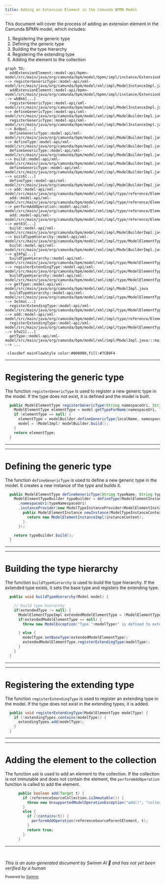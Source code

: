 ```yaml
---
title: Adding an Extension Element in the Camunda BPMN Model
---
```

This document will cover the process of adding an extension element in the Camunda BPMN model, which includes:

1. Registering the generic type
2. Defining the generic type
3. Building the type hierarchy
4. Registering the extending type
5. Adding the element to the collection

```mermaid
graph TD;
  addExtensionElement::model-api/bpmn-model/src/main/java/org/camunda/bpm/model/bpmn/impl/instance/ExtensionElementsImpl.java:::mainFlowStyle --> registerGenericType::model-api/xml-model/src/main/java/org/camunda/bpm/model/xml/impl/ModelInstanceImpl.java
  addExtensionElement::model-api/bpmn-model/src/main/java/org/camunda/bpm/model/bpmn/impl/instance/ExtensionElementsImpl.java:::mainFlowStyle --> wb8k6[...]
  registerGenericType::model-api/xml-model/src/main/java/org/camunda/bpm/model/xml/impl/ModelInstanceImpl.java:::mainFlowStyle --> defineGenericType::model-api/xml-model/src/main/java/org/camunda/bpm/model/xml/impl/ModelBuilderImpl.java
  registerGenericType::model-api/xml-model/src/main/java/org/camunda/bpm/model/xml/impl/ModelInstanceImpl.java:::mainFlowStyle --> 8v0po[...]
  defineGenericType::model-api/xml-model/src/main/java/org/camunda/bpm/model/xml/impl/ModelBuilderImpl.java:::mainFlowStyle --> defineType::model-api/xml-model/src/main/java/org/camunda/bpm/model/xml/impl/ModelBuilderImpl.java
  defineGenericType::model-api/xml-model/src/main/java/org/camunda/bpm/model/xml/impl/ModelBuilderImpl.java:::mainFlowStyle --> build::model-api/xml-model/src/main/java/org/camunda/bpm/model/xml/impl/ModelBuilderImpl.java
  defineGenericType::model-api/xml-model/src/main/java/org/camunda/bpm/model/xml/impl/ModelBuilderImpl.java:::mainFlowStyle --> uczz6[...]
  defineType::model-api/xml-model/src/main/java/org/camunda/bpm/model/xml/impl/ModelBuilderImpl.java --> add::model-api/xml-model/src/main/java/org/camunda/bpm/model/xml/impl/type/reference/ElementReferenceCollectionImpl.java
  add::model-api/xml-model/src/main/java/org/camunda/bpm/model/xml/impl/type/reference/ElementReferenceCollectionImpl.java --> performAddOperation::model-api/xml-model/src/main/java/org/camunda/bpm/model/xml/impl/type/reference/ElementReferenceCollectionImpl.java
  add::model-api/xml-model/src/main/java/org/camunda/bpm/model/xml/impl/type/reference/ElementReferenceCollectionImpl.java --> eet83[...]
  build::model-api/xml-model/src/main/java/org/camunda/bpm/model/xml/impl/ModelBuilderImpl.java:::mainFlowStyle --> buildTypeHierarchy::model-api/xml-model/src/main/java/org/camunda/bpm/model/xml/impl/type/ModelElementTypeBuilderImpl.java
  build::model-api/xml-model/src/main/java/org/camunda/bpm/model/xml/impl/ModelBuilderImpl.java:::mainFlowStyle --> g19fg[...]
  buildTypeHierarchy::model-api/xml-model/src/main/java/org/camunda/bpm/model/xml/impl/type/ModelElementTypeBuilderImpl.java:::mainFlowStyle --> registerExtendingType::model-api/xml-model/src/main/java/org/camunda/bpm/model/xml/impl/type/ModelElementTypeImpl.java
  buildTypeHierarchy::model-api/xml-model/src/main/java/org/camunda/bpm/model/xml/impl/type/ModelElementTypeBuilderImpl.java:::mainFlowStyle --> getType::model-api/xml-model/src/main/java/org/camunda/bpm/model/xml/impl/ModelImpl.java
  buildTypeHierarchy::model-api/xml-model/src/main/java/org/camunda/bpm/model/xml/impl/type/ModelElementTypeBuilderImpl.java:::mainFlowStyle --> 3e34a[...]
  registerExtendingType::model-api/xml-model/src/main/java/org/camunda/bpm/model/xml/impl/type/ModelElementTypeImpl.java --> add::model-api/xml-model/src/main/java/org/camunda/bpm/model/xml/impl/type/reference/ElementReferenceCollectionImpl.java
  registerExtendingType::model-api/xml-model/src/main/java/org/camunda/bpm/model/xml/impl/type/ModelElementTypeImpl.java --> bfw21[...]
  getType::model-api/xml-model/src/main/java/org/camunda/bpm/model/xml/impl/ModelImpl.java:::mainFlowStyle --> ...

 classDef mainFlowStyle color:#000000,fill:#7CB9F4
```

<SwmSnippet path="/model-api/xml-model/src/main/java/org/camunda/bpm/model/xml/impl/ModelInstanceImpl.java" line="107">

---

# Registering the generic type

The function `registerGenericType` is used to register a new generic type in the model. If the type does not exist, it is defined and the model is built.

```java
  public ModelElementType registerGenericType(String namespaceUri, String localName) {
    ModelElementType elementType = model.getTypeForName(namespaceUri, localName);
    if (elementType == null) {
      elementType = modelBuilder.defineGenericType(localName, namespaceUri);
      model = (ModelImpl) modelBuilder.build();
    }
    return elementType;
  }
```

---

</SwmSnippet>

<SwmSnippet path="/model-api/xml-model/src/main/java/org/camunda/bpm/model/xml/impl/ModelBuilderImpl.java" line="59">

---

# Defining the generic type

The function `defineGenericType` is used to define a new generic type in the model. It creates a new instance of the type and builds it.

```java
  public ModelElementType defineGenericType(String typeName, String typeNamespaceUri) {
    ModelElementTypeBuilder typeBuilder = defineType(ModelElementInstance.class, typeName)
      .namespaceUri(typeNamespaceUri)
      .instanceProvider(new ModelTypeInstanceProvider<ModelElementInstance>() {
        public ModelElementInstance newInstance(ModelTypeInstanceContext instanceContext) {
          return new ModelElementInstanceImpl(instanceContext);
        }
      });

    return typeBuilder.build();
  }
```

---

</SwmSnippet>

<SwmSnippet path="/model-api/xml-model/src/main/java/org/camunda/bpm/model/xml/impl/type/ModelElementTypeBuilderImpl.java" line="121">

---

# Building the type hierarchy

The function `buildTypeHierarchy` is used to build the type hierarchy. If the extended type exists, it sets the base type and registers the extending type.

```java
  public void buildTypeHierarchy(Model model) {

    // build type hierarchy
    if(extendedType != null) {
      ModelElementTypeImpl extendedModelElementType = (ModelElementTypeImpl) model.getType(extendedType);
      if(extendedModelElementType == null) {
        throw new ModelException("Type "+modelType+" is defined to extend "+extendedType+" but no such type is defined.");

      } else {
        modelType.setBaseType(extendedModelElementType);
        extendedModelElementType.registerExtendingType(modelType);
      }
    }
  }
```

---

</SwmSnippet>

<SwmSnippet path="/model-api/xml-model/src/main/java/org/camunda/bpm/model/xml/impl/type/ModelElementTypeImpl.java" line="107">

---

# Registering the extending type

The function `registerExtendingType` is used to register an extending type in the model. If the type does not exist in the extending types, it is added.

```java
  public void registerExtendingType(ModelElementType modelType) {
    if (!extendingTypes.contains(modelType)) {
      extendingTypes.add(modelType);
    }
  }
```

---

</SwmSnippet>

<SwmSnippet path="/model-api/xml-model/src/main/java/org/camunda/bpm/model/xml/impl/type/reference/ElementReferenceCollectionImpl.java" line="173">

---

# Adding the element to the collection

The function `add` is used to add an element to the collection. If the collection is not immutable and does not contain the element, the `performAddOperation` function is called to add the element.

```java
      public boolean add(Target t) {
        if (referenceSourceCollection.isImmutable()) {
          throw new UnsupportedModelOperationException("add()", "collection is immutable");
        }
        else {
          if (!contains(t)) {
            performAddOperation(referenceSourceParentElement, t);
          }
          return true;
        }
      }
```

---

</SwmSnippet>

&nbsp;

*This is an auto-generated document by Swimm AI 🌊 and has not yet been verified by a human*

<SwmMeta version="3.0.0" repo-id="Z2l0aHViJTNBJTNBREVNTy1jYW11bmRhLWJwbS1wbGF0Zm9ybSUzQSUzQXN3aW1taW8=" repo-name="DEMO-camunda-bpm-platform"><sup>Powered by [Swimm](/)</sup></SwmMeta>
